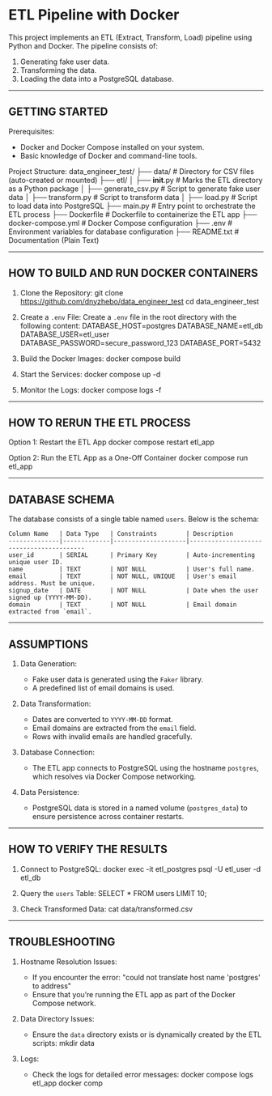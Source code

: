 ETL Pipeline with Docker
========================

This project implements an ETL (Extract, Transform, Load) pipeline using Python and Docker. The pipeline consists of:
1. Generating fake user data.
2. Transforming the data.
3. Loading the data into a PostgreSQL database.

---------------------------
GETTING STARTED
---------------------------

Prerequisites:
- Docker and Docker Compose installed on your system.
- Basic knowledge of Docker and command-line tools.

Project Structure:
data_engineer_test/
    ├── data/                       # Directory for CSV files (auto-created or mounted)
    ├── etl/
    │   ├── __init__.py             # Marks the ETL directory as a Python package
    │   ├── generate_csv.py         # Script to generate fake user data
    │   ├── transform.py            # Script to transform data
    │   ├── load.py                 # Script to load data into PostgreSQL
    ├── main.py                     # Entry point to orchestrate the ETL process
    ├── Dockerfile                  # Dockerfile to containerize the ETL app
    ├── docker-compose.yml          # Docker Compose configuration
    ├── .env                        # Environment variables for database configuration
    ├── README.txt                  # Documentation (Plain Text)

---------------------------
HOW TO BUILD AND RUN DOCKER CONTAINERS
---------------------------

1. Clone the Repository:
    git clone https://github.com/dnyzhebo/data_engineer_test
    cd data_engineer_test

2. Create a `.env` File:
    Create a `.env` file in the root directory with the following content:
        DATABASE_HOST=postgres
        DATABASE_NAME=etl_db
        DATABASE_USER=etl_user
        DATABASE_PASSWORD=secure_password_123
        DATABASE_PORT=5432

3. Build the Docker Images:
    docker compose build

4. Start the Services:
    docker compose up -d

5. Monitor the Logs:
    docker compose logs -f

---------------------------
HOW TO RERUN THE ETL PROCESS
---------------------------

Option 1: Restart the ETL App
    docker compose restart etl_app

Option 2: Run the ETL App as a One-Off Container
    docker compose run etl_app

---------------------------
DATABASE SCHEMA
---------------------------

The database consists of a single table named `users`. Below is the schema:

    Column Name   | Data Type   | Constraints        | Description
    --------------|-------------|--------------------|-----------------------------------------
    user_id       | SERIAL      | Primary Key        | Auto-incrementing unique user ID.
    name          | TEXT        | NOT NULL           | User's full name.
    email         | TEXT        | NOT NULL, UNIQUE   | User's email address. Must be unique.
    signup_date   | DATE        | NOT NULL           | Date when the user signed up (YYYY-MM-DD).
    domain        | TEXT        | NOT NULL           | Email domain extracted from `email`.

---------------------------
ASSUMPTIONS
---------------------------

1. Data Generation:
   - Fake user data is generated using the `Faker` library.
   - A predefined list of email domains is used.

2. Data Transformation:
   - Dates are converted to `YYYY-MM-DD` format.
   - Email domains are extracted from the `email` field.
   - Rows with invalid emails are handled gracefully.

3. Database Connection:
   - The ETL app connects to PostgreSQL using the hostname `postgres`, which resolves via Docker Compose networking.

4. Data Persistence:
   - PostgreSQL data is stored in a named volume (`postgres_data`) to ensure persistence across container restarts.

---------------------------
HOW TO VERIFY THE RESULTS
---------------------------

1. Connect to PostgreSQL:
    docker exec -it etl_postgres psql -U etl_user -d etl_db

2. Query the `users` Table:
    SELECT * FROM users LIMIT 10;

3. Check Transformed Data:
    cat data/transformed.csv

---------------------------
TROUBLESHOOTING
---------------------------

1. Hostname Resolution Issues:
   - If you encounter the error:
        "could not translate host name 'postgres' to address"
   - Ensure that you’re running the ETL app as part of the Docker Compose network.

2. Data Directory Issues:
   - Ensure the `data` directory exists or is dynamically created by the ETL scripts:
        mkdir data

3. Logs:
   - Check the logs for detailed error messages:
        docker compose logs etl_app
        docker comp
